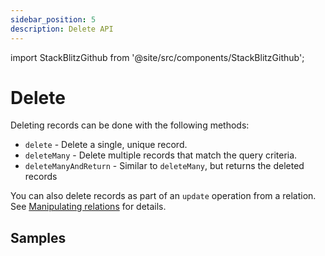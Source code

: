 ```yaml
---
sidebar_position: 5
description: Delete API
---
```


import StackBlitzGithub from '@site/src/components/StackBlitzGithub';

# Delete

Deleting records can be done with the following methods:

- `delete` - Delete a single, unique record.
- `deleteMany` - Delete multiple records that match the query criteria.
- `deleteManyAndReturn` - Similar to `deleteMany`, but returns the deleted records

You can also delete records as part of an `update` operation from a relation. See [Manipulating relations](./update.md#manipulating-relations) for details.

## Samples

<StackBlitzGithub repoPath="zenstackhq/v3-doc-orm" openFile="delete.ts" startScript="generate,delete" />

